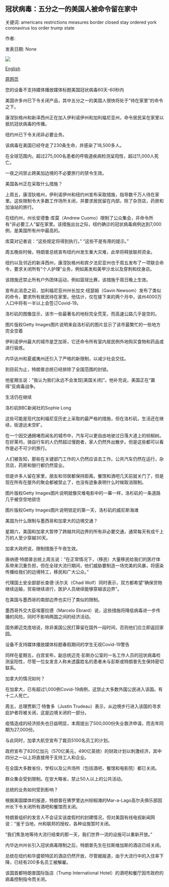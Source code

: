 ## 冠状病毒：五分之一的美国人被命令留在家中

关键词: americans restrictions measures border closed stay ordered york coronavirus los order trump state

作者: 

发表日期: None

![](https://ichef.bbci.co.uk/images/ic/1024x576/p0877ksy.jpg)

[English](Coronavirus%3A%20One%20in%20five%20Americans%20ordered%20to%20stay%20at%20home.md)

[原网页](https://www.bbc.com/news/world-us-canada-51980681)

您的设备不支持媒体播放媒体标题美国冠状病毒60天-60秒内

美国许多州已下令关闭产品，其中五分之一的美国人很快将处于“待在家里”的命令之下。

康涅狄格州和新泽西州正在加入伊利诺伊州和加利福尼亚州，命令居民呆在家里以抵抗冠状病毒的传播。

纽约州已下令关闭非必要业务。

该病毒在美国已经夺走了230条生命，并感染了18,500多人。

在全球范围内，超过275,000名患者的呼吸道疾病检测呈阳性，超过11,000人死亡。

一夜之间禁止跨美加边境的不必要旅行的禁令生效。

美国各州正在采取什么措施？

上周五，康涅狄格州，伊利诺伊州和纽约州宣布采取措施，指导数千万人待在家里。这些限制令大多数工作场所关闭，并要求居民留在内部，除了杂货店，药房和加油站的旅行。

在纽约州，州长安德鲁·库莫（Andrew Cuomo）限制了公众集会，并命令所有“非必要工人”留在家里。该措施出台之际，纽约确诊的冠状病毒病例达到7,000例，是美国所有州中最高的。

库莫对记者说：“这些规定将得到执行。” “这些不是有用的提示。”

周五晚些时候，特朗普总统宣布纽约州发生重大灾难，此举将释放联邦资金。

纽约以及邻近的新泽西州，康涅狄格州和宾夕法尼亚州也于周五发布了一项联合命令，要求关闭所有“个人护理”业务，例如美发和美甲沙龙以及穿刺和纹身店。

该措施还禁止所有户外团体运动，例如篮球比赛，该措施于周日晚上生效。

宣布此消息之前，加利福尼亚州州长加文·纽瑟姆（Gavin Newsom）发布了类似的命令，要求所有居民待在家里。他估计，仅在接下来的两个月中，该州4000万人口中将有一半以上会签订Covid-19。

洛杉矶的图像显示，该市一些最著名的地标完全荒芜，而高速公路几乎是空的。

图片版权Getty Images图片说明来自洛杉矶的图片显示了该市最繁忙的一些地方完全空着

伊利诺伊州最大的城市是芝加哥，它还命令所有室内居民例外地购买食物和药品或进行锻炼。

内华达州和夏威夷州还引入了严格的新限制，以减少社会交往。

到目前为止，特朗普总统已经排除了全国范围的封锁。

他星期五说：“我认为我们永远不会发现[美国关闭]”。他补充说，美国正在“赢得”反病毒战争。

生活仍在继续

洛杉矶BBC新闻社的Sophie Long

这些可能是现代加利福尼亚历史上采取的最严格的措施，但在洛杉矶，生活还在继续，街道远未空旷。

在一个因交通拥堵而闻名的城市中，汽车可以更自由地驶过日落大道上的棕榈树。在好莱坞，骑自行车的人仍然超过慢跑者，家人仍然外出散步。但是这些都可以看作是必不可少的旅行。

人们被告知，那些在关键部门工作的人仍然应该去工作。公共汽车仍然在运行，杂货店，药房和银行都仍然营业。

但是许多人留在家里，朋友和邻居都保持距离。餐馆和酒吧几天前就关门了，但是现在所有在屋外的聚会都被禁止了，也没有迹象表明什么时候取消限制。

图片版权Getty Images图片说明就像灾难电影中的一幕一样，洛杉矶的一条道路几乎被空空地锁住

图片版权Getty Images图片说明锁定的第一天，洛杉矶的威尼斯海滩

美国为什么限制与墨西哥和加拿大的边境交通？

星期六，美国和加拿大暂停了跨越共同边界的所有非必要交通，通常每天有成千上万的人至少穿越30天。

加拿大政府说，限制措施于午夜生效。

唐纳德·特朗普总统上周五说：“在正常情况下，（移民）大量移民给我们的医疗体系带来沉重负担，但在全球大流行期间，他们威胁要制造一场完美的风暴，将感染传播给我们的边境特工，移民和广大公众。”

代理国土安全部部长查德·沃尔夫（Chad Wolf）同时表示，双方都希望“确保货物继续运输，贸易继续进行，医护人员继续能够穿越该边界”。

在美国与墨西哥的南部边界也实行了类似的限制。

墨西哥外交大臣埃塞拉德（Marcelo Ebrard）说，这些措施将降低病毒进一步传播的风险，同时不影响两国之间的经济活动。

国务卿迈克庞培说，除非美国公民打算留在国外一段时间，否则他们应立即返回家园。

设备不支持媒体播放媒体标题春假期间的学生无视Covid-19警告

同样在星期五，白宫宣布，副总统迈克·彭斯办公室的一名工作人员的冠状病毒检测呈阳性，尽管一位女发言人称未透露姓名的患者未与彭斯或特朗普先生保持密切联系。

加拿大的情况如何？

在加拿大，已有超过1,000例Covid-19病例，这禁止大多数外国公民进入该国。有十二人死亡。

周五，总理贾斯汀·特鲁多（Justin Trudeau）表示，从边境步行进入该国的寻求庇护者将被关闭，这是边境关闭的一部分。

疫情造成的经济损失也日益明显，本周提出了500,000份失业救济申请，而去年同期为27,000份。

与此同时，加拿大航空宣布了裁员5100名员工的计划。

政府宣布了820亿加元（570亿美元，490亿英镑）的财政计划以刺激经济，其中四分之一以上将直接用于支持工人和企业。

在全国大多数省份，学校以及公共场所（包括酒吧，餐馆和电影院）都已关闭。

群众集会受到限制。在安大略省，禁止50人以上的公共活动。

总统的业务如何受到影响？

根据美国媒体的报道，特朗普在佛罗里达州棕榈滩的Mar-a-Lago高尔夫俱乐部因州长下令关闭所有酒吧和餐馆而关闭。

特朗普组织的发言人不会证实该度假村的封建情况，但对美国有线电视新闻网说：“鉴于当地，州和联邦的授权，各种设施暂时关闭。

“我们焦急地等待大流行结束的那一天，我们世界一流的设施可以重新开放。”

内华达州州长引入冠状病毒限制之后，特朗普先生在拉斯维加斯的酒店已经关闭。

总统在纽约和华盛顿特区的酒店仍然开放，尽管据报道，由于大流行中的入住率下降，已经有200多名员工被解雇。

该国首都特朗普国际饭店（Trump International Hotel）的酒吧和餐厅因市政府的病毒控制指令而关闭。